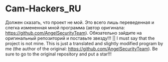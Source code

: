# Cam-Hackers_RU
Должен сказать, что проект не мой. Это всего лишь переведенная и слегка измененная мной программа (автор оригинала: https://github.com/AngelSecurityTeam). Обязательно зайдите на оригинальный репозиторий и поставьте звезду!!! ||  I must say that the project is not mine. This is just a translated and slightly modified program by me (the author of the original: https://github.com/AngelSecurityTeam). Be sure to go to the original repository and put a star!!!
